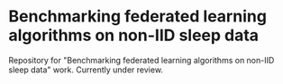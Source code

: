 # Benchmarking federated learning algorithms on non-IID sleep data
Repository for "Benchmarking federated learning algorithms on non-IID sleep data" work. Currently under review.
